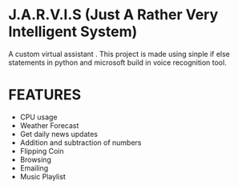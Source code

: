 # J.A.R.V.I.S (Just A Rather Very Intelligent System)
A custom virtual assistant .
This project is made using sinple if else statements in python and microsoft build in voice recognition tool.
# FEATURES
* CPU usage
* Weather Forecast
* Get daily news updates
* Addition and subtraction of numbers
* Flipping Coin 
* Browsing
* Emailing
* Music Playlist

